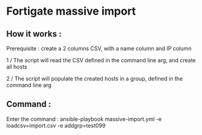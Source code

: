 # Fortigate massive import

## How it works :
Prerequisite : create a 2 columns CSV, with a name column and IP column

1 / The script will read the CSV defined in the command line arg, and create all hosts

2 / The script will populate the created hosts in a group, defined in the command line arg

## Command :
Enter the command : ansible-playbook massive-import.yml -e loadcsv=import.csv -e addgrp=test099

